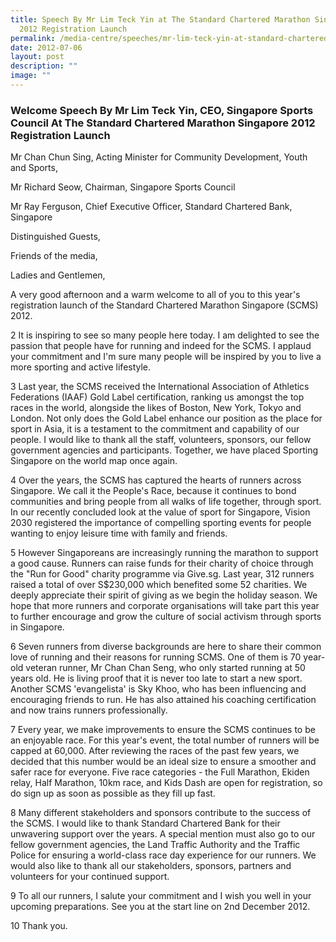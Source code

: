 ```yaml
---
title: Speech By Mr Lim Teck Yin at The Standard Chartered Marathon Singapore
  2012 Registration Launch
permalink: /media-centre/speeches/mr-lim-teck-yin-at-standard-chartered-marathon-2012-registration-launch/
date: 2012-07-06
layout: post
description: ""
image: ""
---
```

### **Welcome Speech By Mr Lim Teck Yin, CEO, Singapore Sports Council At The Standard Chartered Marathon Singapore 2012 Registration Launch**

Mr Chan Chun Sing, Acting Minister for Community Development, Youth and Sports,

Mr Richard Seow, Chairman, Singapore Sports Council

Mr Ray Ferguson, Chief Executive Officer, Standard Chartered Bank, Singapore

Distinguished Guests,

Friends of the media,

Ladies and Gentlemen,

A very good afternoon and a warm welcome to all of you to this year's registration launch of the Standard Chartered Marathon Singapore (SCMS) 2012.

2 It is inspiring to see so many people here today. I am delighted to see the passion that people have for running and indeed for the SCMS. I applaud your commitment and I'm sure many people will be inspired by you to live a more sporting and active lifestyle.

3 Last year, the SCMS received the International Association of Athletics Federations (IAAF) Gold Label certification, ranking us amongst the top races in the world, alongside the likes of Boston, New York, Tokyo and London. Not only does the Gold Label enhance our position as the place for sport in Asia, it is a testament to the commitment and capability of our people. I would like to thank all the staff, volunteers, sponsors, our fellow government agencies and participants. Together, we have placed Sporting Singapore on the world map once again.

4 Over the years, the SCMS has captured the hearts of runners across Singapore. We call it the People's Race, because it continues to bond communities and bring people from all walks of life together, through sport. In our recently concluded look at the value of sport for Singapore, Vision 2030 registered the importance of compelling sporting events for people wanting to enjoy leisure time with family and friends.

5 However Singaporeans are increasingly running the marathon to support a good cause. Runners can raise funds for their charity of choice through the "Run for Good" charity programme via Give.sg. Last year, 312 runners raised a total of over S$230,000 which benefited some 52 charities. We deeply appreciate their spirit of giving as we begin the holiday season. We hope that more runners and corporate organisations will take part this year to further encourage and grow the culture of social activism through sports in Singapore.

6 Seven runners from diverse backgrounds are here to share their common love of running and their reasons for running SCMS. One of them is 70 year-old veteran runner, Mr Chan Chan Seng, who only started running at 50 years old. He is living proof that it is never too late to start a new sport. Another SCMS 'evangelista' is Sky Khoo, who has been influencing and encouraging friends to run. He has also attained his coaching certification and now trains runners professionally.

7 Every year, we make improvements to ensure the SCMS continues to be an enjoyable race. For this year's event, the total number of runners will be capped at 60,000. After reviewing the races of the past few years, we decided that this number would be an ideal size to ensure a smoother and safer race for everyone. Five race categories - the Full Marathon, Ekiden relay, Half Marathon, 10km race, and Kids Dash are open for registration, so do sign up as soon as possible as they fill up fast.

8 Many different stakeholders and sponsors contribute to the success of the SCMS. I would like to thank Standard Chartered Bank for their unwavering support over the years. A special mention must also go to our fellow government agencies, the Land Traffic Authority and the Traffic Police for ensuring a world-class race day experience for our runners. We would also like to thank all our stakeholders, sponsors, partners and volunteers for your continued support.

9 To all our runners, I salute your commitment and I wish you well in your upcoming preparations. See you at the start line on 2nd December 2012.

10 Thank you.